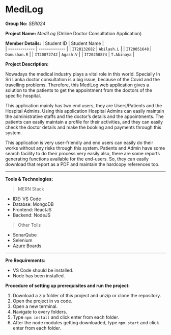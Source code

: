 # MediLog
**Group No:** *SER024* <br>

**Project Name:** *MediLog* (Online Doctor Consultation Application)

**Member Details:**
| Student ID    | Student Name  |  
| ------------- | ------------- | 
| `IT20132682`  | `Abilash.L`   | 
| `IT20051648`  | `Danushan.R`  | 
| `IT20072742`  | `Agash.V`     |
| `IT20250874`  | `T.Abinaya`   |

**Project Description:**

Nowadays the medical industry plays a vital role in this world. Specially In Sri Lanka doctor consultation is a big issue, because of the Covid and the travelling problems. Therefore, this MediLog web application gives a solution to the patients to get the appointment from the doctors of the specific hospital. 

This application mainly has two end users, they are Users/Patients and the Hospital Admins. Using this application Hospital Admins can easily maintain the administrative staffs and the doctor’s details and the appointments. The patients can easily maintain a profile for their activities, and they can easily check the doctor details and make the booking and payments through this system.

This application is very user-friendly and end users can easily do their works without any risks through this system. Patients and Admin have some search facility to do their process very easily also, there are some reports generating functions available for the end-users. So, they can easily download that report as a PDF and maintain the hardcopy references too.  

<hr>

**Tools & Technologies:**<br>
>MERN Stack
  - IDE: VS Code <br>
  - Databse: MongoDB <br>
  - Frontend: ReactJS <br>
  - Backend: NodeJS <br>
 >Other Tolls
  - SonarQube
  - Selenium
  - Azure Boards
<hr>



**Pre Requirements:**<br>
  - VS Code should be installed.
  - Node has been installed.
  
 
**Procedure of setting up prerequisites and run the project:**
 
  1. Download a zip folder of this project and unzip or clone the repository.<br>
  2. Open the project in vs code.<br>
  3. Open a new terminal.<br>
  4. Navigate to every folders.<br>
  5. Type ```npm install``` and click enter from each folder.<br>
  6. After the node modules getting downloaded, type ```npm start``` and click enter from each folder.<br>




